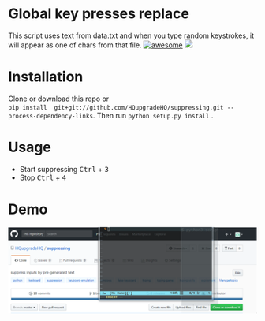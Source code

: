 # Global key presses replace 
This script uses text from data.txt and when you type random keystrokes, it will appear as one of chars from that file.
[![awesome](https://img.shields.io/badge/awesome-typing-ff69b5.svg)](https://github.com/HQupgradeHQ/suppressing)
![](https://img.shields.io/badge/linux-failed-red.svg)
# Installation 
Clone or download this repo or           
`pip install  git+git://github.com/HQupgradeHQ/suppressing.git --process-dependency-links`. Then run `python setup.py install` .            
 
# Usage 
- Start suppressing  <kbd>Ctrl</kbd> + <kbd>3</kbd> 
- Stop  <kbd>Ctrl</kbd> + <kbd>4</kbd> 
# Demo
![](https://raw.githubusercontent.com/HQupgradeHQ/suppressing/master/demo.gif)

